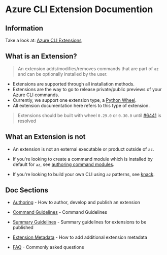 Azure CLI Extension Documention
=======================
Information
------------

Take a look at: [Azure CLI Extensions](https://github.com/Azure/azure-cli/tree/dev/doc/extensions)


What is an Extension?
---------------------

> An extension adds/modifies/removes commands that are part of `az` and can be optionally installed by the user.

- Extensions are supported through all installation methods.
- Extensions are the way to go to release private/public previews of your Azure CLI commands.
- Currently, we support one extension type, a [Python Wheel](http://pythonwheels.com/).
- All extension documentation here refers to this type of extension.

> Extensions should be built with wheel `0.29.0` or `0.30.0` until [#6441](https://github.com/Azure/azure-cli/issues/6441) is resolved


What an Extension is not
------------------------

- An extension is not an external executable or product outside of `az`.

- If you're looking to create a command module which is installed by default for `az`, see [authoring command modules](https://github.com/Azure/azure-cli/tree/master/doc/authoring_command_modules).

- If you're looking to build your own CLI using `az` patterns, see [knack](https://github.com/Microsoft/knack).


Doc Sections
------------

- [Authoring](authoring.md) - How to author, develop and publish an extension

- [Command Guidelines](https://github.com/Azure/azure-cli/blob/dev/doc/command_guidelines.md) - Command Guidelines

- [Summary Guidelines](extension_summary_guidelines.md) - Summary guidelines for extensions to be published

- [Extension Metadata](metadata.md) - How to add additional extension metadata

- [FAQ](faq.md) - Commonly asked questions
